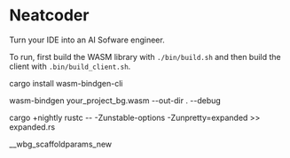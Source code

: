# Neatcoder
Turn your IDE into an AI Sofware engineer.

To run, first build the WASM library with `./bin/build.sh` and then build the client with `.bin/build_client.sh`.



cargo install wasm-bindgen-cli

wasm-bindgen your_project_bg.wasm --out-dir . --debug

cargo +nightly rustc -- -Zunstable-options -Zunpretty=expanded >> expanded.rs

__wbg_scaffoldparams_new

